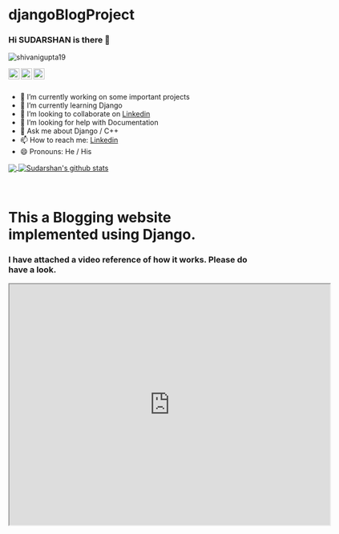 # djangoBlogProject
### Hi SUDARSHAN is there 👋
<p align="left"> <img src="https://komarev.com/ghpvc/?username=SSINHA2103&label=Profile Views&color=blue&style=plastic" alt="shivanigupta19" /> </p>

<a href="https://www.linkedin.com/in/ssinha2103/">
  <img align="left" alt="Sudarshan's Linkdein" width="22px"  src="https://cdn.jsdelivr.net/npm/simple-icons@v3/icons/linkedin.svg" />
</a>
                                                                                                                                                   
<a href="https://github.com/ssinha2199">
  <img align="left" alt="Sudarshan's Github" width="22px"  src="https://cdn.jsdelivr.net/npm/simple-icons@v3/icons/github.svg" />
</a>
<a href="https://web.telegram.org/#/ssinha2103">
</a>
<a href="https://www.instagram.com/shivani_gupta_57/">
  <img align="left" alt="Sudarshan's Instagram" width="22px"  src="https://cdn.jsdelivr.net/npm/simple-icons@v3/icons/instagram.svg" />
</a>
 
  <br/>
<br/>

- 🔭 I’m currently working on some important projects
- 🌱 I’m currently learning Django
- 👯 I’m looking to collaborate on [Linkedin](https://www.linkedin.com/in/ssinha2103/)
- 🤔 I’m looking for help with Documentation
- 💬 Ask me about Django / C++
- 📫 How to reach me: [Linkedin](https://www.linkedin.com/in/ssinha2103/)
- 😄 Pronouns: He / His
   

<a href="https://github.com/ssinha2103">
  <img align="center" src="https://github-readme-stats.vercel.app/api/top-langs/?username=ssinha2103&theme=dracula&line_langs_below=1" />
</a>
<a href="https://github.com/ssinha2103">
 <img align="center" src="https://github-readme-stats.vercel.app/api?username=ssinha2103&show_icons=true&theme=dracula&line_height=27" alt="Sudarshan's github stats"/>
</a>

<br>
<br>
<br>

<!DOCTYPE html>
<html>
<body>
  
<h1>This a Blogging website implemented using Django.</h1>
  
  <h3>I have attached a video reference of how it works. Please do have a look. </h3>

<iframe src="https://drive.google.com/file/d/1jG03BCHl6KujdcQpvPB44_d_j6eYCTu_/preview" width="640" height="480" allow="autoplay"></iframe>

</body>
</html>

<!-- <h1>This a Blogging website implemented using Django.</h1>
  
  <h3>I have attached a video reference of how it works. Please do have a look. </h3>

<iframe src="https://drive.google.com/file/d/1jG03BCHl6KujdcQpvPB44_d_j6eYCTu_/preview" width="640" height="480" allow="autoplay"></iframe>
 -->
